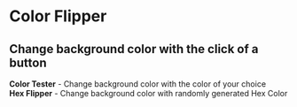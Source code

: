 # Color Flipper
## Change background color with the click of a button
__Color Tester__ - Change background color with the color of your choice\
__Hex Flipper__ - Change background color with randomly generated Hex Color